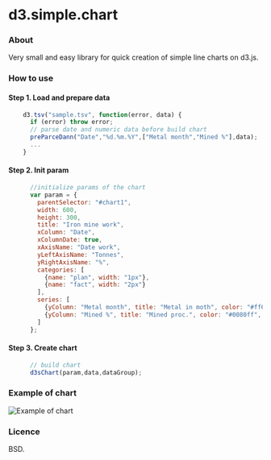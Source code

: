 # d3.simple.chart

### About
Very small and easy library for quick creation of simple line charts on d3.js.

### How to use
#### Step 1. Load and prepare data
```js
    d3.tsv("sample.tsv", function(error, data) {
      if (error) throw error;
      // parse date and numeric data before build chart
      preParceDann("Date","%d.%m.%Y",["Metal month","Mined %"],data);
      ...
    }
```
#### Step 2. Init param
```js
      //initialize params of the chart
      var param = {
        parentSelector: "#chart1",
        width: 600,
        height: 300,
        title: "Iron mine work",
        xColumn: "Date",
        xColumnDate: true,
        xAxisName: "Date work",
        yLeftAxisName: "Tonnes",
        yRightAxisName: "%",
        categories: [
          {name: "plan", width: "1px"},
          {name: "fact", width: "2px"}
        ],
        series: [
          {yColumn: "Metal month", title: "Metal in moth", color: "#ff6600", yAxis: "left"},
          {yColumn: "Mined %", title: "Mined proc.", color: "#0080ff", yAxis: "right"}
        ]
      };
```
#### Step 3. Create chart
```js
      // build chart
      d3sChart(param,data,dataGroup);
```
### Example of chart
![Example of chart](https://cloud.githubusercontent.com/assets/20028214/16200289/8118c198-372e-11e6-89b5-da5072c648da.png)

### Licence
BSD.
